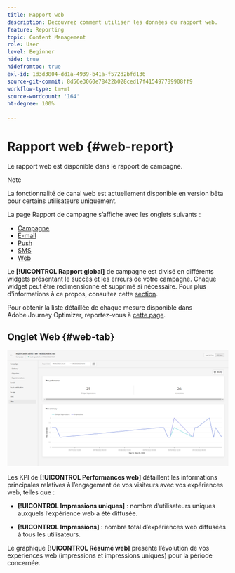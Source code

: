 ```yaml
---
title: Rapport web
description: Découvrez comment utiliser les données du rapport web.
feature: Reporting
topic: Content Management
role: User
level: Beginner
hide: true
hidefromtoc: true
exl-id: 1d3d3804-dd1a-4939-b41a-f572d2bfd136
source-git-commit: 8d56e3060e78422b028ced17f415497789908ff9
workflow-type: tm+mt
source-wordcount: '164'
ht-degree: 100%

---
```


# Rapport web {#web-report}

Le rapport web est disponible dans le rapport de campagne.

>[!NOTE]
>
>La fonctionnalité de canal web est actuellement disponible en version bêta pour certains utilisateurs uniquement.

La page Rapport de campagne s’affiche avec les onglets suivants :

* [Campagne](../reports/campaign-global-report.md#campaign-live)
* [E-mail](../reports/campaign-global-report.md#email-live)
* [Push](../reports/campaign-global-report.md#push-live)
* [SMS](../reports/campaign-global-report.md#sms-live)
* [Web](#web-tab)

Le **[!UICONTROL Rapport global]** de campagne est divisé en différents widgets présentant le succès et les erreurs de votre campagne. Chaque widget peut être redimensionné et supprimé si nécessaire. Pour plus d&#39;informations à ce propos, consultez cette [section](../reports/global-report.md#modify-dashboard).

Pour obtenir la liste détaillée de chaque mesure disponible dans Adobe Journey Optimizer, reportez-vous à [cette page](../reports/global-report.md#list-of-components-global.md).

## Onglet Web {#web-tab}

![](assets/web-report.png)

Les KPI de **[!UICONTROL Performances web]** détaillent les informations principales relatives à l’engagement de vos visiteurs avec vos expériences web, telles que :

* **[!UICONTROL Impressions uniques]** : nombre d’utilisateurs uniques auxquels l’expérience web a été diffusée.

* **[!UICONTROL Impressions]** : nombre total d’expériences web diffusées à tous les utilisateurs.

Le graphique **[!UICONTROL Résumé web]** présente l’évolution de vos expériences web (impressions et impressions uniques) pour la période concernée.
